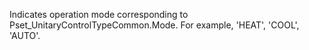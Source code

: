 ﻿Indicates operation mode corresponding to Pset_UnitaryControlTypeCommon.Mode.  For example, 'HEAT', 'COOL', 'AUTO'.